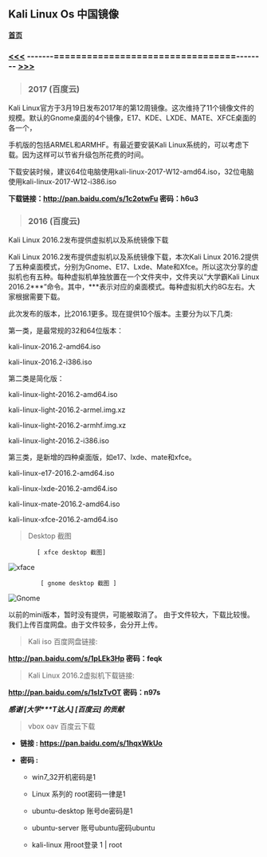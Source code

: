 Kali Linux Os  中国镜像
----------------------

**[首页][index]**

### [<<<][before]     -------=================================-------- [>>>][next] ###


> ### 2017 (百度云)

Kali Linux官方于3月19日发布2017年的第12周镜像。这次维持了11个镜像文件的规模。默认的Gnome桌面的4个镜像，E17、KDE、LXDE、MATE、XFCE桌面的各一个，

手机版的包括ARMEL和ARMHF。有最近要安装Kali Linux系统的，可以考虑下载。因为这样可以节省升级包所花费的时间。

下载安装时候，建议64位电脑使用kali-linux-2017-W12-amd64.iso，32位电脑使用kali-linux-2017-W12-i386.iso

 **下载链接：http://pan.baidu.com/s/1c2otwFu 密码：h6u3**


> ### 2016 (百度云)  

 Kali Linux 2016.2发布提供虚拟机以及系统镜像下载

 Kali Linux 2016.2发布提供虚拟机以及系统镜像下载，本次Kali Linux 2016.2提供了五种桌面模式，分别为Gnome、E17、Lxde、Mate和Xfce。所以这次分享的虚拟机也有五种。每种虚拟机单独放置在一个文件夹中，文件夹以“大学霸Kali Linux 2016.2\*\*\*”命令。其中，\***表示对应的桌面模式。每种虚拟机大约8G左右。大家根据需要下载。

 此次发布的版本，比2016.1更多。现在提供10个版本。主要分为以下几类:

 第一类，是最常规的32和64位版本：

 kali-linux-2016.2-amd64.iso

 kali-linux-2016.2-i386.iso

 第二类是简化版：

 kali-linux-light-2016.2-amd64.iso

 kali-linux-light-2016.2-armel.img.xz

 kali-linux-light-2016.2-armhf.img.xz

 kali-linux-light-2016.2-i386.iso

 第三类，是新增的四种桌面版，如e17、lxde、mate和xfce。

 kali-linux-e17-2016.2-amd64.iso

 kali-linux-lxde-2016.2-amd64.iso

 kali-linux-mate-2016.2-amd64.iso

 kali-linux-xfce-2016.2-amd64.iso

> Desktop 截图

			[ xfce desktop 截图]

![xface](http://img.blog.csdn.net/20160901105850586?watermark/2/text/aHR0cDovL2Jsb2cuY3Nkbi5uZXQv/font/5a6L5L2T/fontsize/400/fill/I0JBQkFCMA==/dissolve/70/gravity/Center)

             [ gnome desktop 截图 ]

![Gnome](http://img.blog.csdn.net/20160901105840289?watermark/2/text/aHR0cDovL2Jsb2cuY3Nkbi5uZXQv/font/5a6L5L2T/fontsize/400/fill/I0JBQkFCMA==/dissolve/70/gravity/Center)

 以前的mini版本，暂时没有提供，可能被取消了。
 由于文件较大，下载比较慢。我们上传百度网盘。由于文件较多，会分开上传。

> Kali iso 百度网盘链接:

 **http://pan.baidu.com/s/1pLEk3Hp 密码：feqk**

 > Kali Linux 2016.2虚拟机下载链接:

**http://pan.baidu.com/s/1slzTvOT 密码：n97s**


**_感谢 [大学\*\*\*T达人] [百度云] 的贡献_**


> vbox oav 百度云下载

- **链接 : https://pan.baidu.com/s/1hqxWkUo**

- **密码 :**

   - win7_32开机密码是1

   - Linux 系列的 root密码一律是1

   - ubuntu-desktop 账号de密码是1

   - ubuntu-server 账号ubuntu密码ubuntu

   - kali-linux 用root登录 1 | root

[before]: https://hewei-github.github.io/wechat/w0.html
[next]: https://hewei-github.github.io/wechat/w2.html
[nav]: https://hewei-github.github.io/nav/main.html
[index]: https://hewei-github.github.io/
